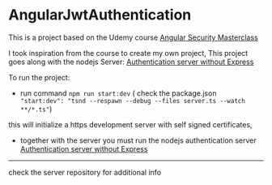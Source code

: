# AngularJwtAuthentication

This is a project based on the Udemy course 
[Angular Security Masterclass](https://www.udemy.com/course/angular-security/)

I took inspiration from the course to create my own project, 
This project goes along with the nodejs Server: 
[Authentication server without Express](https://github.com/matteo9966/Authentication-Server-without-express)

To run the project:

- run command 
 `npm run start:dev` ( check the package.json` "start:dev": "tsnd --respawn --debug --files server.ts --watch **/*.ts"`)


this will initialize a https development server with self signed certificates,

- together with the server you must run the nodejs authentication server  [Authentication server without Express](https://github.com/matteo9966/Authentication-Server-without-express)
---
check the server repository for additional info
